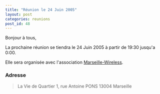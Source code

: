 ```yaml
---
title: "Réunion le 24 Juin 2005"
layout: post
categories: reunions
post_id: 48
---
```

Bonjour à tous,

La prochaine réunion se tiendra le 24 Juin 2005 à partir de 19:30 jusqu'a 0:00.

Elle sera organisée avec l'association [Marseille-Wireless](http://marseille-wireless.org/).

### Adresse ###

> La Vie de Quartier
> 1, rue Antoine PONS
> 13004 Marseille
